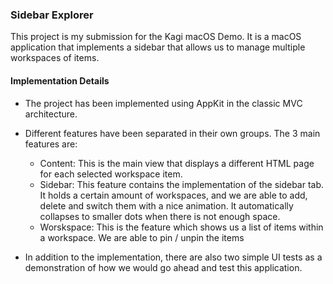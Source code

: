 ### Sidebar Explorer

This project is my submission for the Kagi macOS Demo. It is a macOS application that implements a sidebar that allows us to manage multiple workspaces of items.

#### Implementation Details

- The project has been implemented using AppKit in the classic MVC architecture.
- Different features have been separated in their own groups. The 3 main features are:
  
  - Content: This is the main view that displays a different HTML page for each selected workspace item.
  - Sidebar: This feature contains the implementation of the sidebar tab. It holds a certain amount of workspaces, and we are able to add, delete and switch them with a nice animation. It automatically collapses to smaller dots when there is not enough space.
  - Worskspace: This is the feature which shows us a list of items within a workspace. We are able to pin / unpin the items 
  
- In addition to the implementation, there are also two simple UI tests as a demonstration of how we would go ahead and test this application.
